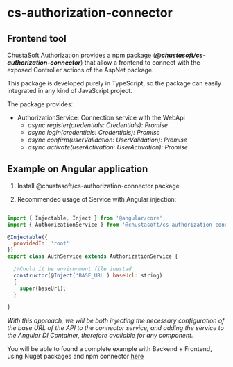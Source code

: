 # cs-authorization-connector


## Frontend tool

ChustaSoft Authorization provides a npm package (_**@chustasoft/cs-authorization-connector**_) that allow a frontend to connect with the exposed Controller actions of the AspNet package. 

This package is developed purely in TypeScript, so the package can easily integrated in any kind of JavaScript project.

The package provides:
- AuthorizationService: Connection service with the WebApi
  - _async register(credentials: Credentials): Promise<Session>_
  - _async login(credentials: Credentials): Promise<Session>_
  - _async confirm(userValidation: UserValidation): Promise<Session>_
  - _async activate(userActivation: UserActivation): Promise<string>_


## Example on Angular application

1. Install @chustasoft/cs-authorization-connector package

2. Recommended usage of Service with Angular injection:

```javascript

import { Injectable, Inject } from '@angular/core';
import { AuthorizationService } from '@chustasoft/cs-authorization-connector';

@Injectable({
  providedIn: 'root'
})
export class AuthService extends AuthorizationService {

  //Could it be environment file inestad
  constructor(@Inject('BASE_URL') baseUrl: string)
  {    
    super(baseUrl);
  }

}

```
_With this approach, we will be both injecting the necessary configuration of the base URL of the API to the connector service, and adding the service to the Angular DI Container, therefore available for any component._



You will be able to found a complete example with Backend + Frontend, using Nuget packages and npm connector [here](https://github.com/ChustaSoft/Authorization/tree/master/Examples/ChustaSoft.Tools.Authorization.TestConsumer.WebUI)